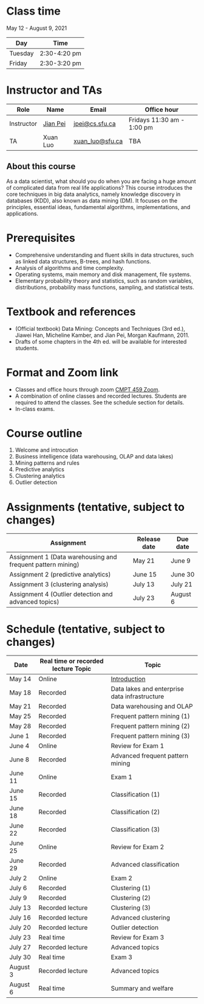 # Class time
May 12 - August 9, 2021

| Day | Time |
|---|---|
| Tuesday | 2:30-4:20 pm |
| Friday | 2:30-3:20 pm |

# Instructor and TAs

| Role | Name | Email | Office hour |
|---|---|---|---|
| Instructor | [Jian Pei](http://www.cs.sfu.ca/~jpei) | jpei@cs.sfu.ca | Fridays 11:30 am - 1:00 pm |
| TA | Xuan Luo | xuan_luo@sfu.ca | TBA |

## About this course

As a data scientist, what should you do when you are facing a huge amount of complicated data from real life applications? This course introduces the core techniques in big data analytics, namely knowledge discovery in databases (KDD), also known as data mining (DM). It focuses on the principles, essential ideas, fundamental algorithms, implementations, and applications.

# Prerequisites

- Comprehensive understanding and fluent skills in data structures, such as linked data structures, B-trees, and hash functions.
- Analysis of algorithms and time complexity.
- Operating systems, main memory and disk management, file systems.
- Elementary probability theory and statistics, such as random variables, distributions, probability mass functions, sampling, and statistical tests.

# Textbook and references
- (Official textbook) Data Mining: Concepts and Techniques (3rd ed.), Jiawei Han, Micheline Kamber, and Jian Pei, Morgan Kaufmann, 2011.
- Drafts of some chapters in the 4th ed. will be available for interested students.

# Format and Zoom link
- Classes and office hours through zoom [CMPT 459 Zoom](https://sfu.zoom.us/j/67922370112?pwd=TnZzY0FzdERseVMyWnNkMFJZbGc3dz09). 
- A combination of online classes and recorded lectures.  Students are required to attend the classes. See the schedule section for details.
- In-class exams.

# Course outline
1. Welcome and introcution
2. Business intelligence (data warehousing, OLAP and data lakes)
3. Mining patterns and rules
4. Predictive analytics
5. Clustering analytics
6. Outlier detection

# Assignments (tentative, subject to changes)

| Assignment | Release date | Due date |
|---|---|---|
| Assignment 1 (Data warehousing and frequent pattern mining) | May 21 | June 9 |
| Assignment 2 (predictive analytics) | June 15 | June 30 |
| Assignment 3 (clustering analysis) | July 13 | July 21 |
| Assignment 4 (Outlier detection and advanced topics) | July 23 | August 6 |

# Schedule (tentative, subject to changes)

| Date | Real time or recorded lecture Topic | Topic |
|---|---|---|
| May 14 | Online | [Introduction](https://www.cs.sfu.ca/cc/459/jpei/21/459Introduction.pdf) |
| May 18 | Recorded | Data lakes and enterprise data infrastructure |
| May 21 | Recorded | Data warehousing and OLAP |
| May 25 | Recorded | Frequent pattern mining (1) |
| May 28 | Recorded | Frequent pattern mining (2) |
| June 1 | Recorded | Frequent pattern mining (3) |
| June 4 | Online | Review for Exam 1 |
| June 8 | Recorded  | Advanced frequent pattern mining |
| June 11 | Online | Exam 1 |
| June 15 | Recorded | Classification (1) |
| June 18 | Recorded | Classification (2) |
| June 22 | Recorded | Classification (3) |
| June 25 | Online | Review for Exam 2 | |
| June 29 | Recorded | Advanced classification |
| July 2 | Online | Exam 2 |
| July 6 | Recorded  | Clustering (1) |
| July 9 | Recorded  | Clustering (2) |
| July 13 | Recorded lecture | Clustering (3) |
| July 16 | Recorded lecture | Advanced clustering |
| July 20 | Recorded lecture | Outlier detection |
| July 23 | Real time | Review for Exam 3 |
| July 27 | Recorded lecture | Advanced topics |
| July 30 | Real time | Exam 3 |
| August 3 | Recorded lecture | Advanced topics|
| August 6 | Real time | Summary and welfare |
